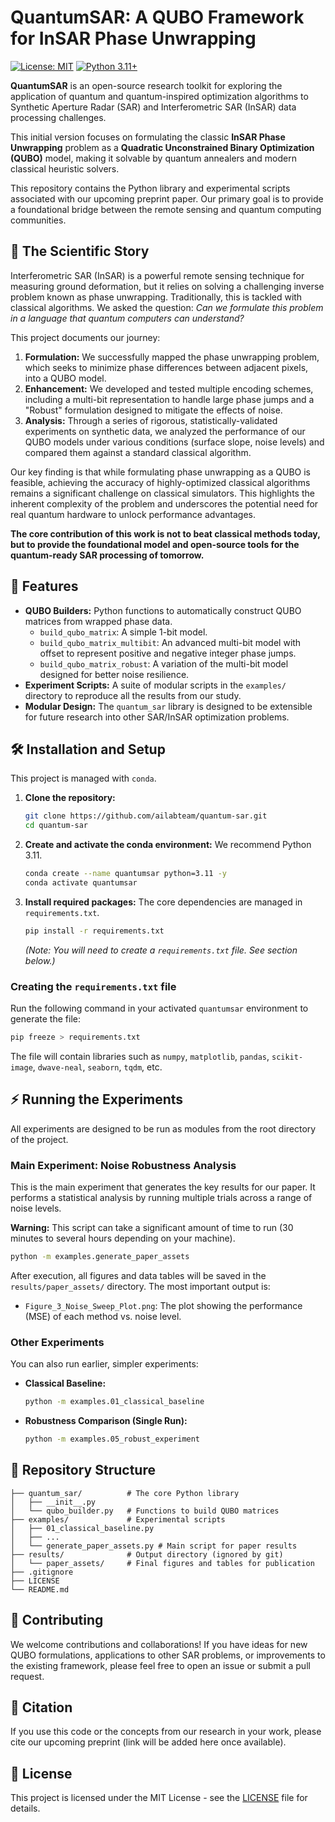 # QuantumSAR: A QUBO Framework for InSAR Phase Unwrapping

[![License: MIT](https://img.shields.io/badge/License-MIT-yellow.svg)](https://opensource.org/licenses/MIT)
[![Python 3.11+](https://img.shields.io/badge/python-3.11+-blue.svg)](https://www.python.org/downloads/)

**QuantumSAR** is an open-source research toolkit for exploring the application of quantum and quantum-inspired optimization algorithms to Synthetic Aperture Radar (SAR) and Interferometric SAR (InSAR) data processing challenges.

This initial version focuses on formulating the classic **InSAR Phase Unwrapping** problem as a **Quadratic Unconstrained Binary Optimization (QUBO)** model, making it solvable by quantum annealers and modern classical heuristic solvers.

This repository contains the Python library and experimental scripts associated with our upcoming preprint paper. Our primary goal is to provide a foundational bridge between the remote sensing and quantum computing communities.

## 📖 The Scientific Story

Interferometric SAR (InSAR) is a powerful remote sensing technique for measuring ground deformation, but it relies on solving a challenging inverse problem known as phase unwrapping. Traditionally, this is tackled with classical algorithms. We asked the question: *Can we formulate this problem in a language that quantum computers can understand?*

This project documents our journey:
1.  **Formulation:** We successfully mapped the phase unwrapping problem, which seeks to minimize phase differences between adjacent pixels, into a QUBO model.
2.  **Enhancement:** We developed and tested multiple encoding schemes, including a multi-bit representation to handle large phase jumps and a "Robust" formulation designed to mitigate the effects of noise.
3.  **Analysis:** Through a series of rigorous, statistically-validated experiments on synthetic data, we analyzed the performance of our QUBO models under various conditions (surface slope, noise levels) and compared them against a standard classical algorithm.

Our key finding is that while formulating phase unwrapping as a QUBO is feasible, achieving the accuracy of highly-optimized classical algorithms remains a significant challenge on classical simulators. This highlights the inherent complexity of the problem and underscores the potential need for real quantum hardware to unlock performance advantages.

**The core contribution of this work is not to beat classical methods today, but to provide the foundational model and open-source tools for the quantum-ready SAR processing of tomorrow.**

## 🚀 Features

*   **QUBO Builders:** Python functions to automatically construct QUBO matrices from wrapped phase data.
    *   `build_qubo_matrix`: A simple 1-bit model.
    *   `build_qubo_matrix_multibit`: An advanced multi-bit model with offset to represent positive and negative integer phase jumps.
    *   `build_qubo_matrix_robust`: A variation of the multi-bit model designed for better noise resilience.
*   **Experiment Scripts:** A suite of modular scripts in the `examples/` directory to reproduce all the results from our study.
*   **Modular Design:** The `quantum_sar` library is designed to be extensible for future research into other SAR/InSAR optimization problems.

## 🛠️ Installation and Setup

This project is managed with `conda`.

1.  **Clone the repository:**
    ```bash
    git clone https://github.com/ailabteam/quantum-sar.git
    cd quantum-sar
    ```

2.  **Create and activate the conda environment:**
    We recommend Python 3.11.
    ```bash
    conda create --name quantumsar python=3.11 -y
    conda activate quantumsar
    ```

3.  **Install required packages:**
    The core dependencies are managed in `requirements.txt`.
    ```bash
    pip install -r requirements.txt
    ```
    *(Note: You will need to create a `requirements.txt` file. See section below.)*

### Creating the `requirements.txt` file

Run the following command in your activated `quantumsar` environment to generate the file:

```bash
pip freeze > requirements.txt
```
The file will contain libraries such as `numpy`, `matplotlib`, `pandas`, `scikit-image`, `dwave-neal`, `seaborn`, `tqdm`, etc.

## ⚡ Running the Experiments

All experiments are designed to be run as modules from the root directory of the project.

### Main Experiment: Noise Robustness Analysis

This is the main experiment that generates the key results for our paper. It performs a statistical analysis by running multiple trials across a range of noise levels.

**Warning:** This script can take a significant amount of time to run (30 minutes to several hours depending on your machine).

```bash
python -m examples.generate_paper_assets
```

After execution, all figures and data tables will be saved in the `results/paper_assets/` directory. The most important output is:

*   `Figure_3_Noise_Sweep_Plot.png`: The plot showing the performance (MSE) of each method vs. noise level.

### Other Experiments

You can also run earlier, simpler experiments:

*   **Classical Baseline:**
    ```bash
    python -m examples.01_classical_baseline
    ```
*   **Robustness Comparison (Single Run):**
    ```bash
    python -m examples.05_robust_experiment
    ```

## 📂 Repository Structure

```
├── quantum_sar/          # The core Python library
│   ├── __init__.py
│   └── qubo_builder.py   # Functions to build QUBO matrices
├── examples/             # Experimental scripts
│   ├── 01_classical_baseline.py
│   ├── ...
│   └── generate_paper_assets.py # Main script for paper results
├── results/              # Output directory (ignored by git)
│   └── paper_assets/     # Final figures and tables for publication
├── .gitignore
├── LICENSE
└── README.md
```

## 🤝 Contributing

We welcome contributions and collaborations! If you have ideas for new QUBO formulations, applications to other SAR problems, or improvements to the existing framework, please feel free to open an issue or submit a pull request.

## 📜 Citation

If you use this code or the concepts from our research in your work, please cite our upcoming preprint (link will be added here once available).

## 📝 License

This project is licensed under the MIT License - see the [LICENSE](LICENSE) file for details.
